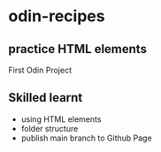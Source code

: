 # odin-recipes
## practice HTML elements
First Odin Project
## Skilled learnt
- using HTML elements
- folder structure
- publish main branch to Github Page